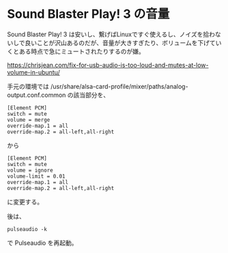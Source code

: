 # Sound Blaster Play! 3 の音量

Sound Blaster Play! 3 は安いし、繋げばLinuxですぐ使えるし、ノイズを拾わないしで良いことが沢山あるのだが、音量が大きすぎたり、ボリュームを下げていくとある時点で急にミュートされたりするのが嫌。

https://chrisjean.com/fix-for-usb-audio-is-too-loud-and-mutes-at-low-volume-in-ubuntu/

手元の環境では /usr/share/alsa-card-profile/mixer/paths/analog-output.conf.common の該当部分を、

    [Element PCM]
    switch = mute
    volume = merge
    override-map.1 = all
    override-map.2 = all-left,all-right

から

    [Element PCM]
    switch = mute
    volume = ignore
    volume-limit = 0.01
    override-map.1 = all
    override-map.2 = all-left,all-right

に変更する。

後は、

    pulseaudio -k

で Pulseaudio を再起動。

